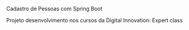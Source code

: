 Cadastro de Pessoas com Spring Boot

Projeto desenvolvimento nos cursos da Digital Innovation: Expert class

